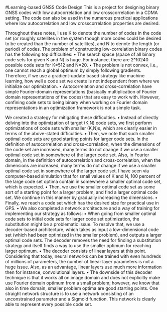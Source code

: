 #Learning-based GNSS Code Design
This is a project for designing binary GNSS codes with low autocorrelation and low crosscorrelation in a CDMA setting. The code can also be used in the numerous practical applications where low autocorrelation and low crosscorrelation properties are desired.

Throughout these notes, I use K to denote the number of codes in the code set (or roughly satellites in the system though more codes could be desired to be created than the number of satellites), and N to denote the length (or period) of codes.
The problem of constructing low-correlation binary codes has the following top difficulties:
•	The search space (space of all binary code sets for given K and N) is huge. For instance, there are 2^10240 possible code sets for K=512 and N=20.
•	The problem is not convex, i.e., one cannot reach a global optimum by simply following gradients. Therefore, if we use a gradient-update based strategy like machine learning, how well a code set we create is not independent from where we initialize our optimization.
•	Autocorrelation and cross-correlation have simple Fourier-domain representations (basically multiplication of Fourier domain representations of the codes) that are easy to work with. However, confining code sets to being binary when working on Fourier domain representations in an optimization framework is not a simple task.

We created a strategy for mitigating these difficulties.
•	Instead of directly delving into the optimization of target (K,N) code sets, we first perform optimizations of code sets with smaller (K,N)s, which are clearly easier in terms of the above-stated difficulties. 
•	Then, we note that such smaller optimal code sets are good starting points for larger code sets. In the definition of autocorrelation and cross-correlation, when the dimensions of the code set are increased, many terms do not change if we use a smaller optimal code set in somewhere of the larger code set. Also, in Fourier domain, in the definition of autocorrelation and cross-correlation, when the dimensions are increased, many terms do not change if we use a smaller optimal code set in somewhere of the larger code set. I have seen via computer-based simulation that for small values of K and N, 100 percent of the large code set optima contain in somewhere a smaller optimal code set, which is expected.
•	Then, we use the smaller optimal code set as some sort of a starting point for a larger problem, and find a larger optimal code set. We continue in this manner by gradually increasing the dimensions.
•	Finally, we reach a code set which has the desired size for practical use in GPS.
•	We also completed a network architecture and a way of training for implementing our strategy as follows:
•	When going from smaller optimal code sets to initial code sets for larger code set optimization, the substitution might be a problematic issue. To resolve that, we use a decoder-based architecture, which takes as input a low-dimensional code set (which had been optimized in the smaller problem), and outputs a larger optimal code sets. The decoder removes the need for finding a substitution strategy and itself finds a way to use the smaller optimum for reaching larger optimum.
•	The decoder consists of linear layers at this point. Considering that today, neural networks can be trained with even hundreds of millions of parameters, the number of linear layer parameters is not a huge issue. Also, as an advantage, linear layers use much more information then for instance, convolutional layers.
•	The downside of this decoder technique is that it works all on image domain and does not explicitly make use Fourier domain optimum from a small problem; however, we know that also in time domain, smaller problem optima are good starting points. One straight network structure is to use a network consisting of an unconstrained parameter and a Sigmoid function. This network is clearly able to represent every possible code set.

